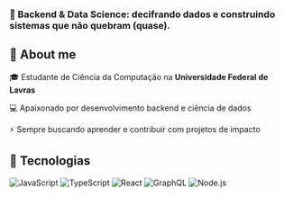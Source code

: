 ### 🚀 Backend & Data Science: decifrando dados e construindo sistemas que não quebram (quase).

## 👋 About me

🎓 Estudante de Ciência da Computação na **Universidade Federal de Lavras** 

💻 Apaixonado por desenvolvimento backend e ciência de dados  

⚡ Sempre buscando aprender e contribuir com projetos de impacto

## 🔧 Tecnologias
![JavaScript](https://img.shields.io/badge/JavaScript-F7DF1E?style=for-the-badge&logo=javascript&logoColor=black)
![TypeScript](https://img.shields.io/badge/TypeScript-3178C6?style=for-the-badge&logo=typescript&logoColor=white)
![React](https://img.shields.io/badge/React-20232A?style=for-the-badge&logo=react&logoColor=61DAFB)
![GraphQL](https://img.shields.io/badge/GraphQL-E10098?style=for-the-badge&logo=graphql&logoColor=white)
![Node.js](https://img.shields.io/badge/Node.js-43853D?style=for-the-badge&logo=node.js&logoColor=white)

